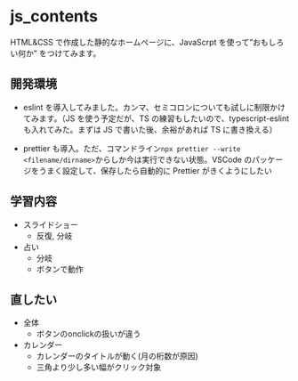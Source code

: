 # js_contents

HTML&CSS で作成した静的なホームページに、JavaScrpt を使って”おもしろい何か” をつけてみます。

## 開発環境

-   eslint を導入してみました。カンマ、セミコロンについても試しに制限かけてみます。（JS を使う予定だが、TS の練習もしたいので、typescript-eslint も入れてみた。まずは JS で書いた後、余裕があれば TS に書き換える）

-   prettier も導入。ただ、コマンドライン`npx prettier --write <filename/dirname>`からしか今は実行できない状態。VSCode のパッケージをうまく設定して、保存したら自動的に Prettier がきくようにしたい

## 学習内容

-   スライドショー
    -   反復, 分岐
-   占い
    -   分岐
    -   ボタンで動作

## 直したい
- 全体
    - ボタンのonclickの扱いが違う
- カレンダー
    - カレンダーのタイトルが動く(月の桁数が原因)
    - 三角より少し多い幅がクリック対象